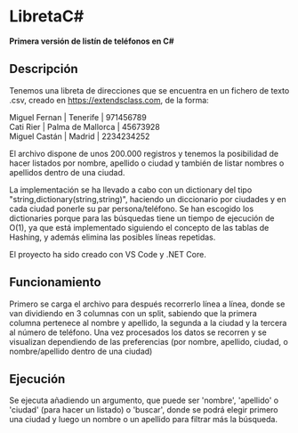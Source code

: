 # LibretaC#
__Primera versión de listín de teléfonos en C#__   

## Descripción
Tenemos una libreta de direcciones que se encuentra en un fichero de texto .csv, creado en https://extendsclass.com, de la forma:   
   
Miguel Fernan | Tenerife | 971456789   
Cati Rier | Palma de Mallorca | 45673928   
Miguel Castán | Madrid | 2234234252   
   
El archivo dispone de unos 200.000 registros y tenemos la posibilidad de hacer listados por nombre, apellido o ciudad y también de listar nombres o apellidos dentro de una ciudad.    
   
La implementación se ha llevado a cabo con un dictionary del tipo "string,dictionary(string,string)", haciendo un diccionario por ciudades y en cada ciudad ponerle su par persona/teléfono. Se han escogido los dictionaries porque para las búsquedas tiene un tiempo de ejecución de O(1), ya que está implementado siguiendo el concepto de las tablas de Hashing, y además elimina las posibles líneas repetidas.   
   
El proyecto ha sido creado con VS Code y .NET Core.   
   
## Funcionamiento
Primero se carga el archivo para después recorrerlo línea a línea, donde se van dividiendo en 3 columnas con un split, sabiendo que la primera columna pertenece al nombre y apellido, la segunda a la ciudad y la tercera al número de teléfono. Una vez procesados los datos se recorren y se visualizan dependiendo de las preferencias (por nombre, apellido, ciudad, o nombre/apellido dentro de una ciudad)   
   
## Ejecución
Se ejecuta añadiendo un argumento, que puede ser 'nombre', 'apellido' o 'ciudad' (para hacer un listado) o 'buscar', donde se podrá elegir primero una ciudad y luego un nombre o un apellido para filtrar más la búsqueda.   



